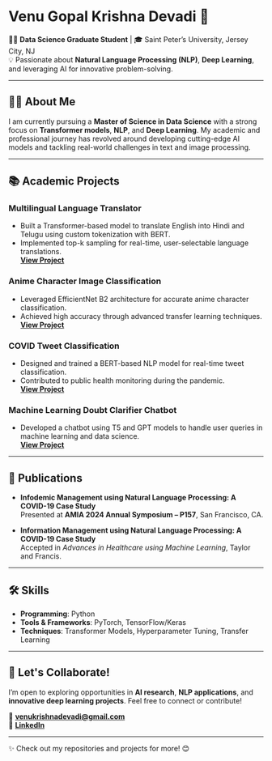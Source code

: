 # Venu Gopal Krishna Devadi 🌟
👨‍💻 **Data Science Graduate Student** | 🎓 Saint Peter’s University, Jersey City, NJ  
💡 Passionate about **Natural Language Processing (NLP)**, **Deep Learning**, and leveraging AI for innovative problem-solving.  

---

## 👩‍💻 About Me
I am currently pursuing a **Master of Science in Data Science** with a strong focus on **Transformer models**, **NLP**, and **Deep Learning**. My academic and professional journey has revolved around developing cutting-edge AI models and tackling real-world challenges in text and image processing.

---

## 📚 Academic Projects
### **Multilingual Language Translator**
- Built a Transformer-based model to translate English into Hindi and Telugu using custom tokenization with BERT.
- Implemented top-k sampling for real-time, user-selectable language translations.  
**[View Project](#)**  

### **Anime Character Image Classification**
- Leveraged EfficientNet B2 architecture for accurate anime character classification.
- Achieved high accuracy through advanced transfer learning techniques.  
**[View Project](#)**  

### **COVID Tweet Classification**
- Designed and trained a BERT-based NLP model for real-time tweet classification.
- Contributed to public health monitoring during the pandemic.  
**[View Project](#)**  

### **Machine Learning Doubt Clarifier Chatbot**
- Developed a chatbot using T5 and GPT models to handle user queries in machine learning and data science.  
**[View Project](#)**  

---

## 📄 Publications
- **Infodemic Management using Natural Language Processing: A COVID-19 Case Study**  
  Presented at **AMIA 2024 Annual Symposium – P157**, San Francisco, CA.  

- **Information Management using Natural Language Processing: A COVID-19 Case Study**  
  Accepted in *Advances in Healthcare using Machine Learning*, Taylor and Francis.  

---

## 🛠️ Skills
- **Programming**: Python  
- **Tools & Frameworks**: PyTorch, TensorFlow/Keras  
- **Techniques**: Transformer Models, Hyperparameter Tuning, Transfer Learning  

---

## 🌱 Let's Collaborate!
I’m open to exploring opportunities in **AI research**, **NLP applications**, and **innovative deep learning projects**. Feel free to connect or contribute!  

📧 **venukrishnadevadi@gmail.com**  
🔗 **[LinkedIn](https://linkedin.com/in/venu-devadi-2350b3252/)**  

---

✨ Check out my repositories and projects for more! 😊
